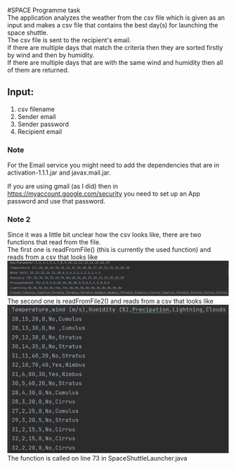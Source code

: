 #SPACE Programme task   
The application analyzes the weather from the csv file 
which is given as an input and makes a csv file that contains the best day(s) for launching the space shuttle.  
The csv file is sent to the recipient's email.   
If there are multiple days that match the criteria then they are sorted firstly by wind and then by humidity.  
If there are multiple days that are with the same wind and humidity then all of them are returned.

## Input:
1. csv filename
2. Sender email
3. Sender password
4. Recipient email

### Note
For the Email service you might need to add the dependencies that are in activation-1.1.1.jar and javax.mail.jar.

If you are using gmail (as I did) then in https://myaccount.google.com/security you need to set up an App password and use that password. 

### Note 2
Since it was a little bit unclear how the csv looks like, there are two functions that read from the file.  
The first one is readFromFile() (this is currently the used function) and reads from a csv that looks like 
![img_1.png](img_1.png)   
The second one is readFromFile2() and reads from a csv that looks like
![img_2.png](img_2.png)   
The function is called on line 73 in SpaceShuttleLauncher.java

